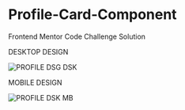# Profile-Card-Component
Frontend Mentor Code Challenge Solution

DESKTOP DESIGN

![PROFILE DSG DSK](https://github.com/Tksmith-guru/Profile-Card-Component/assets/122574849/a18ff535-3079-46b6-bb51-9466012de628)

MOBILE DESIGN

![PROFILE DSK MB](https://github.com/Tksmith-guru/Profile-Card-Component/assets/122574849/142ca501-b8ce-4d46-965e-5da4090d2e98)

